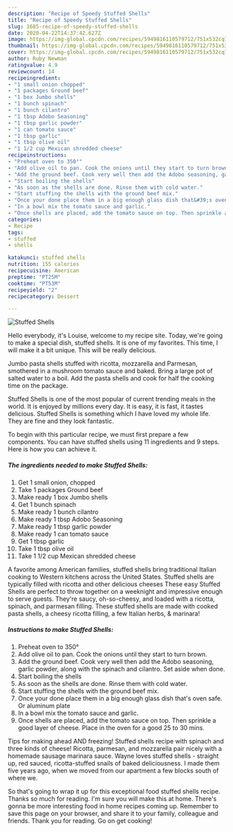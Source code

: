 ```yaml
---
description: "Recipe of Speedy Stuffed Shells"
title: "Recipe of Speedy Stuffed Shells"
slug: 1685-recipe-of-speedy-stuffed-shells
date: 2020-04-22T14:37:42.627Z
image: https://img-global.cpcdn.com/recipes/5949816110579712/751x532cq70/stuffed-shells-recipe-main-photo.jpg
thumbnail: https://img-global.cpcdn.com/recipes/5949816110579712/751x532cq70/stuffed-shells-recipe-main-photo.jpg
cover: https://img-global.cpcdn.com/recipes/5949816110579712/751x532cq70/stuffed-shells-recipe-main-photo.jpg
author: Ruby Newman
ratingvalue: 4.9
reviewcount: 14
recipeingredient:
- "1 small onion chopped"
- "1 packages Ground beef"
- "1 box Jumbo shells"
- "1 bunch spinach"
- "1 bunch cilantro"
- "1 tbsp Adobo Seasoning"
- "1 tbsp garlic powder"
- "1 can tomato sauce"
- "1 tbsp garlic"
- "1 tbsp olive oil"
- "1 1/2 cup Mexican shredded cheese"
recipeinstructions:
- "Preheat oven to 350°"
- "Add olive oil to pan. Cook the onions until they start to turn brown."
- "Add the ground beef. Cook very well then add the Adobo seasoning, garlic powder, along with the spinach and cilantro. Set aside when done."
- "Start boiling the shells"
- "As soon as the shells are done. Rinse them with cold water."
- "Start stuffing the shells with the ground beef mix."
- "Once your done place them in a big enough glass dish that&#39;s oven safe. Or aluminum plate"
- "In a bowl mix the tomato sauce and garlic."
- "Once shells are placed, add the tomato sauce on top. Then sprinkle a good layer of cheese.  Place in the oven for a good 25 to 30 mins."
categories:
- Recipe
tags:
- stuffed
- shells

katakunci: stuffed shells 
nutrition: 155 calories
recipecuisine: American
preptime: "PT25M"
cooktime: "PT53M"
recipeyield: "2"
recipecategory: Dessert

---
```



![Stuffed Shells](https://img-global.cpcdn.com/recipes/5949816110579712/751x532cq70/stuffed-shells-recipe-main-photo.jpg)

Hello everybody, it's Louise, welcome to my recipe site. Today, we're going to make a special dish, stuffed shells. It is one of my favorites. This time, I will make it a bit unique. This will be really delicious.

Jumbo pasta shells stuffed with ricotta, mozzarella and Parmesan, smothered in a mushroom tomato sauce and baked. Bring a large pot of salted water to a boil. Add the pasta shells and cook for half the cooking time on the package.

Stuffed Shells is one of the most popular of current trending meals in the world. It is enjoyed by millions every day. It is easy, it is fast, it tastes delicious. Stuffed Shells is something which I have loved my whole life. They are fine and they look fantastic.


To begin with this particular recipe, we must first prepare a few components. You can have stuffed shells using 11 ingredients and 9 steps. Here is how you can achieve it.

<!--inarticleads1-->

##### The ingredients needed to make Stuffed Shells:

1. Get 1 small onion, chopped
1. Take 1 packages Ground beef
1. Make ready 1 box Jumbo shells
1. Get 1 bunch spinach
1. Make ready 1 bunch cilantro
1. Make ready 1 tbsp Adobo Seasoning
1. Make ready 1 tbsp garlic powder
1. Make ready 1 can tomato sauce
1. Get 1 tbsp garlic
1. Take 1 tbsp olive oil
1. Take 1 1/2 cup Mexican shredded cheese


A favorite among American families, stuffed shells bring traditional Italian cooking to Western kitchens across the United States. Stuffed shells are typically filled with ricotta and other delicious cheeses These easy Stuffed Shells are perfect to throw together on a weeknight and impressive enough to serve guests. They&#39;re saucy, oh-so-cheesy, and loaded with a ricotta, spinach, and parmesan filling. These stuffed shells are made with cooked pasta shells, a cheesy ricotta filling, a few Italian herbs, &amp; marinara! 

<!--inarticleads2-->

##### Instructions to make Stuffed Shells:

1. Preheat oven to 350°
1. Add olive oil to pan. Cook the onions until they start to turn brown.
1. Add the ground beef. Cook very well then add the Adobo seasoning, garlic powder, along with the spinach and cilantro. Set aside when done.
1. Start boiling the shells
1. As soon as the shells are done. Rinse them with cold water.
1. Start stuffing the shells with the ground beef mix.
1. Once your done place them in a big enough glass dish that&#39;s oven safe. Or aluminum plate
1. In a bowl mix the tomato sauce and garlic.
1. Once shells are placed, add the tomato sauce on top. Then sprinkle a good layer of cheese.  Place in the oven for a good 25 to 30 mins.


Tips for making ahead AND freezing! Stuffed shells recipe with spinach and three kinds of cheese! Ricotta, parmesan, and mozzarella pair nicely with a homemade sausage marinara sauce. Wayne loves stuffed shells - straight up, red sauced, ricotta-stuffed snails of baked deliciousness. I made them five years ago, when we moved from our apartment a few blocks south of where we. 

So that's going to wrap it up for this exceptional food stuffed shells recipe. Thanks so much for reading. I'm sure you will make this at home. There's gonna be more interesting food in home recipes coming up. Remember to save this page on your browser, and share it to your family, colleague and friends. Thank you for reading. Go on get cooking!
